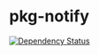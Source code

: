 pkg-notify
==========

[![Dependency Status](https://gemnasium.com/FluctMember/pkg-notify.svg)](https://gemnasium.com/FluctMember/pkg-notify)

